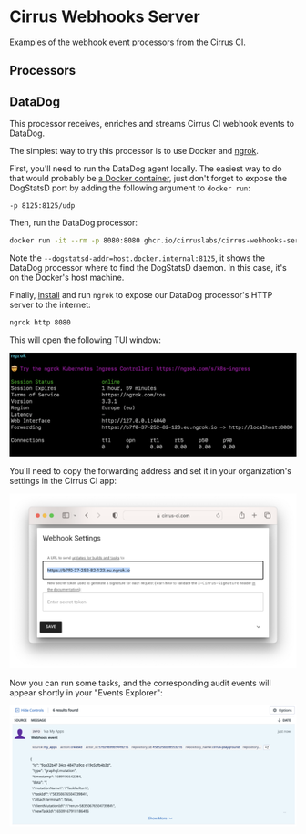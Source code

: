 # Cirrus Webhooks Server

Examples of the webhook event processors from the Cirrus CI.

## Processors

## DataDog

This processor receives, enriches and streams Cirrus CI webhook events to DataDog.

The simplest way to try this processor is to use Docker and [ngrok](https://ngrok.com/).

First, you'll need to run the DataDog agent locally. The easiest way to do that would probably be [a Docker container](https://docs.datadoghq.com/containers/docker/?tab=standard), just don't forget to expose the DogStatsD port by adding the following argument to `docker run`:

```
-p 8125:8125/udp
```

Then, run the DataDog processor:

```sh
docker run -it --rm -p 8080:8080 ghcr.io/cirruslabs/cirrus-webhooks-server:latest datadog --dogstatsd-addr=host.docker.internal:8125
```

Note the `--dogstatsd-addr=host.docker.internal:8125`, it shows the DataDog processor where to find the DogStatsD daemon. In this case, it's on the Docker's host machine.

Finally, [install](https://ngrok.com/download) and run `ngrok` to expose our DataDog processor's HTTP server to the internet:

```sh
ngrok http 8080
```

This will open the following TUI window:

![](docs/ngrok-http-8080.png)

You'll need to copy the forwarding address and set it in your organization's settings in the Cirrus CI app:

![](docs/cirrus-ci-webhook-settings.png)

Now you can run some tasks, and the corresponding audit events will appear shortly in your "Events Explorer":

![](docs/datadog-webhook-event.png)
